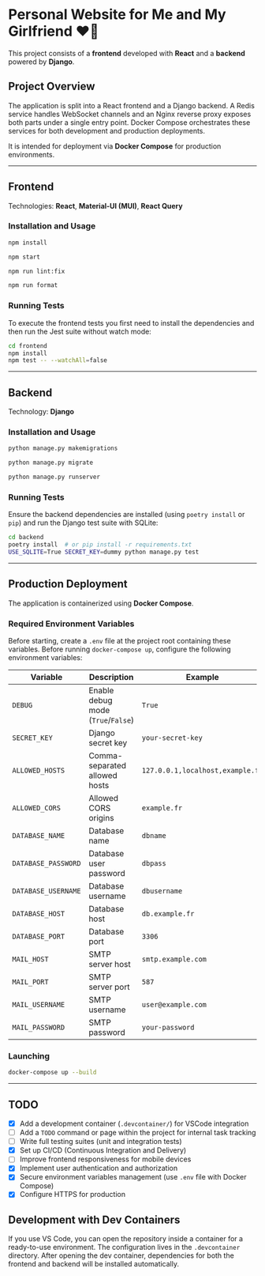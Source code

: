 # Personal Website for Me and My Girlfriend ❤️🌸

This project consists of a **frontend** developed with **React** and a **backend** powered by **Django**.  
## Project Overview

The application is split into a React frontend and a Django backend. A Redis service handles WebSocket channels and an Nginx reverse proxy exposes both parts under a single entry point. Docker Compose orchestrates these services for both development and production deployments.

It is intended for deployment via **Docker Compose** for production environments.

---

## Frontend

Technologies: **React**, **Material-UI (MUI)**, **React Query**

### Installation and Usage

```bash
npm install

npm start

npm run lint:fix

npm run format
```

### Running Tests

To execute the frontend tests you first need to install the dependencies and
then run the Jest suite without watch mode:

```bash
cd frontend
npm install
npm test -- --watchAll=false
```

---

## Backend

Technology: **Django**

### Installation and Usage

```bash
python manage.py makemigrations

python manage.py migrate

python manage.py runserver
```

### Running Tests

Ensure the backend dependencies are installed (using `poetry install` or `pip`) and run the Django test suite with SQLite:

```bash
cd backend
poetry install  # or pip install -r requirements.txt
USE_SQLITE=True SECRET_KEY=dummy python manage.py test
```

---

## Production Deployment

The application is containerized using **Docker Compose**.

### Required Environment Variables

Before starting, create a `.env` file at the project root containing these variables.
Before running `docker-compose up`, configure the following environment variables:

| Variable            | Description                           | Example                   |
|---------------------|---------------------------------------|----------------------------|
| `DEBUG`             | Enable debug mode (`True`/`False`)    | `True`                     |
| `SECRET_KEY`        | Django secret key                     | `your-secret-key`          |
| `ALLOWED_HOSTS`     | Comma-separated allowed hosts         | `127.0.0.1,localhost,example.fr` |
| `ALLOWED_CORS`      | Allowed CORS origins                  | `example.fr`               |
| `DATABASE_NAME`     | Database name                         | `dbname`                   |
| `DATABASE_PASSWORD` | Database user password                | `dbpass`                   |
| `DATABASE_USERNAME` | Database username                     | `dbusername`               |
| `DATABASE_HOST`     | Database host                         | `db.example.fr`            |
| `DATABASE_PORT`     | Database port                         | `3306`                     |
| `MAIL_HOST`         | SMTP server host                      | `smtp.example.com`         |
| `MAIL_PORT`         | SMTP server port                      | `587`                      |
| `MAIL_USERNAME`     | SMTP username                         | `user@example.com`         |
| `MAIL_PASSWORD`     | SMTP password                         | `your-password`            |

### Launching

```bash
docker-compose up --build
```

---

## TODO

- [X] Add a development container (`.devcontainer/`) for VSCode integration
- [ ] Add a `TODO` command or page within the project for internal task tracking
- [ ] Write full testing suites (unit and integration tests)
- [X] Set up CI/CD (Continuous Integration and Delivery)
- [ ] Improve frontend responsiveness for mobile devices
- [X] Implement user authentication and authorization
- [X] Secure environment variables management (use `.env` file with Docker Compose)
- [X] Configure HTTPS for production

## Development with Dev Containers

If you use VS Code, you can open the repository inside a container for a ready-to-use environment. The configuration lives in the `.devcontainer` directory. After opening the dev container, dependencies for both the frontend and backend will be installed automatically.

